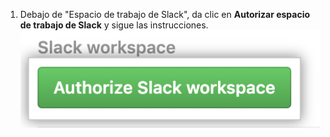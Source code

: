 1. Debajo de "Espacio de trabajo de Slack", da clic en **Autorizar espacio de trabajo de Slack** y sigue las instrucciones. ![Botón de Autorizar espacio de trabajo de Slack](/assets/images/help/settings/scheduled-reminders-authorize-slack.png)
